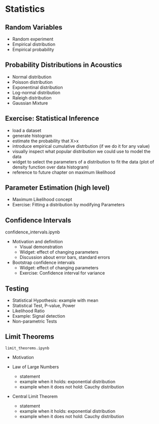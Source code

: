 # Statistics

## Random Variables
  * Random experiment
  * Empirical distribution 
  * Empirical probability

## Probability Distributions in Acoustics 
  * Normal distribution
  * Poisson distribution
  * Exponentinal distribution 
  * Log-normal distribution
  * Raleigh distribution
  * Gaussian Mixture

## Exercise: Statistical Inference 
  * load a dataset
  * generate histogram
  * estimate the probability that X>x
  * introduce empirical cumulative distrbution (if we do it for any value)
  * visually inspect what popular distribution we could use to model the data
  * widget to select the parameters of a distribution to fit the data (plot of density function over data histogram)
  * reference to future chapter on maximum likelihood


## Parameter Estimation (high level)
  * Maximum Likelihood concept
  * Exercise: Fitting a distribution by modifying Parameters 
  

## Confidence Intervals
confidence_intervals.ipynb

  * Motivation and definition
    * Visual demonstration
    * Widget: effect of changing parameters
    * Discussion about error bars, standard errors
  * Bootstrap confidence intervals
    * Widget: effect of changing parameters
    * Exercise: Confidence interval for variance


## Testing

* Statistical Hypothesis: example with mean
* Statistical Test, P-value, Power
* Likelihood Ratio
* Example: Signal detection
* Non-parametric Tests

## Limit Theorems
`limit_theorems.ipynb`

* Motivation

* Law of Large Numbers
  * statement
  * example when it holds: exponential distribution
  * example when it does not hold: Cauchy distribution

* Central Limit Theorem
  * statement
  * example when it holds: exponential distribution
  * example when it does not hold: Cauchy distribution
